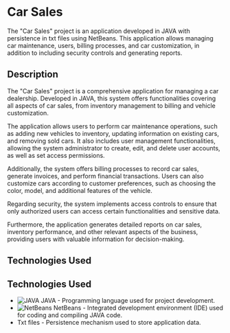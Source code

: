 # Car Sales

The "Car Sales" project is an application developed in JAVA with persistence in txt files using NetBeans. This application allows managing car maintenance, users, billing processes, and car customization, in addition to including security controls and generating reports.

## Description

The "Car Sales" project is a comprehensive application for managing a car dealership. Developed in JAVA, this system offers functionalities covering all aspects of car sales, from inventory management to billing and vehicle customization.

The application allows users to perform car maintenance operations, such as adding new vehicles to inventory, updating information on existing cars, and removing sold cars. It also includes user management functionalities, allowing the system administrator to create, edit, and delete user accounts, as well as set access permissions.

Additionally, the system offers billing processes to record car sales, generate invoices, and perform financial transactions. Users can also customize cars according to customer preferences, such as choosing the color, model, and additional features of the vehicle.

Regarding security, the system implements access controls to ensure that only authorized users can access certain functionalities and sensitive data.

Furthermore, the application generates detailed reports on car sales, inventory performance, and other relevant aspects of the business, providing users with valuable information for decision-making.

## Technologies Used

## Technologies Used

- ![JAVA](https://img.shields.io/badge/-JAVA-007396?style=flat-square&logo=java&logoColor=white) JAVA - Programming language used for project development.
- ![NetBeans](https://img.shields.io/badge/-NetBeans-1B6AC6?style=flat-square&logo=apache-netbeans-ide&logoColor=white) NetBeans - Integrated development environment (IDE) used for coding and compiling JAVA code.
- Txt files - Persistence mechanism used to store application data.

